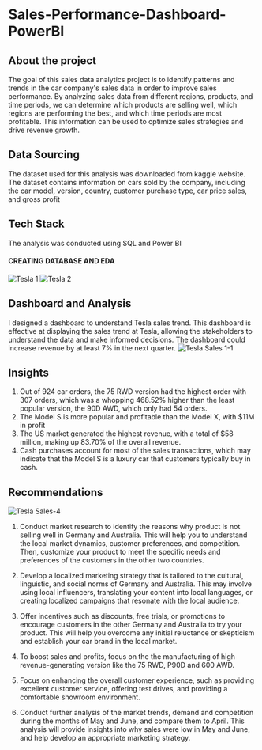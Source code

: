 # Sales-Performance-Dashboard-PowerBI

## About the project
The goal of this sales data analytics project is to identify patterns and trends in the car company's sales data in order to improve sales performance. By analyzing sales data from different regions, products, and time periods, we can determine which products are selling well, which regions are performing the best, and which time periods are most profitable. This information can be used to optimize sales strategies and drive revenue growth.

## Data Sourcing
The dataset used for this analysis was downloaded from kaggle website. The dataset contains information on cars sold by the company, including the car model, version, country, customer purchase type, car price sales, and gross profit 

## Tech Stack
The analysis was conducted using SQL and Power BI

#### CREATING DATABASE AND EDA 
![Tesla 1](https://user-images.githubusercontent.com/115374063/232208405-ad167249-75e3-40a7-b442-e8f42dd754bb.png)
![Tesla 2](https://user-images.githubusercontent.com/115374063/232208412-d2c17739-a4d7-4b54-afc0-cb136b6ebccc.png)

## Dashboard and Analysis
I designed a dashboard to understand Tesla sales trend. This dashboard is effective at displaying the sales trend at Tesla, allowing the stakeholders to understand the data and make informed decisions. The dashboard could increase revenue by at least 7% in the next quarter.
![Tesla Sales 1-1](https://user-images.githubusercontent.com/115374063/232208450-a5468ea7-9537-44a1-b53c-209ab9c87940.png)

## Insights
1. Out of 924 car orders, the 75 RWD version had the highest order with 307 orders, which was a whopping 468.52% higher than the least popular version, the 90D AWD, which only had 54 orders.
2. The Model S is more popular and profitable than the Model X, with $11M in profit
3. The US market generated the highest revenue, with a total of $58 million, making up 83.70% of the overall revenue.
4. Cash purchases account for most of the sales transactions, which may indicate that the Model S is a luxury car that customers typically buy in cash.

## Recommendations
![Tesla Sales-4](https://user-images.githubusercontent.com/115374063/230226688-b884fa93-ce45-4535-841a-94db491d1e4c.png)

1) Conduct market research to identify the reasons why product is not selling well in Germany and Australia. This will help you to understand the local market dynamics, customer preferences, and competition. Then, customize your product to meet the specific needs and preferences of the customers in the other two countries.

2) Develop a localized marketing strategy that is tailored to the cultural, linguistic, and social norms of Germany and Australia. This may involve using local influencers, translating your content into local languages, or creating localized campaigns that resonate with the local audience.

3) Offer incentives such as discounts, free trials, or promotions to encourage customers in the other Germany and Australia to try your product. This will help you overcome any initial reluctance or skepticism and establish your car brand in the local market.

4) To boost sales and profits, focus on the the manufacturing of high revenue-generating version like the 75 RWD, P90D and 600 AWD.

5) Focus on enhancing the overall customer experience, such as providing excellent customer service, offering test drives, and providing a comfortable showroom environment.

6) Conduct further analysis of the market trends, demand and competition during the months of May and June, and compare them to April. This analysis will provide insights into why sales were low in May and June, and help develop an appropriate marketing strategy.  
